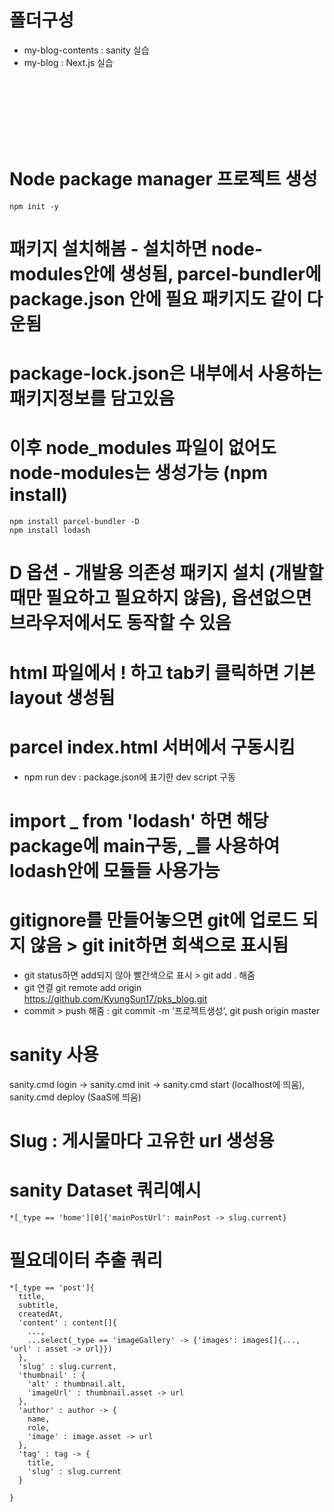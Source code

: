 # 폴더구성
- my-blog-contents : sanity 실습
- my-blog : Next.js 실습

<br><br><br><br><br><br>

# Node package manager 프로젝트 생성
```
npm init -y
```

# 패키지 설치해봄 - 설치하면 node-modules안에 생성됨, parcel-bundler에 package.json 안에 필요 패키지도 같이 다운됨
# package-lock.json은 내부에서 사용하는 패키지정보를 담고있음
# 이후 node_modules 파일이 없어도 node-modules는 생성가능 (npm install)
```
npm install parcel-bundler -D
npm install lodash
```

# D 옵션 - 개발용 의존성 패키지 설치 (개발할때만 필요하고 필요하지 않음), 옵션없으면 브라우저에서도 동작할 수 있음

# html 파일에서 ! 하고 tab키 클릭하면 기본 layout 생성됨
 
# parcel index.html 서버에서 구동시킴
- npm run dev : package.json에 표기한 dev script 구동

# import _ from 'lodash' 하면 해당 package에 main구동, _를 사용하여 lodash안에 모듈들 사용가능

# gitignore를 만들어놓으면 git에 업로드 되지 않음 > git init하면 회색으로 표시됨
- git status하면 add되지 않아 빨간색으로 표시 > git add . 해줌
- git 연결 git remote add origin https://github.com/KyungSun17/pks_blog.git
- commit > push 해줌 : git commit -m '프로젝트생성', git push origin master


# sanity 사용
sanity.cmd login -> sanity.cmd init -> sanity.cmd start (localhost에 띄움), sanity.cmd deploy (SaaS에 띄움)

# Slug : 게시물마다 고유한 url 생성용

# sanity Dataset 쿼리예시
```
*[_type == 'home'][0]{'mainPostUrl': mainPost -> slug.current}
```

# 필요데이터 추출 쿼리
```
*[_type == 'post']{
  title,
  subtitle, 
  createdAt, 
  'content' : content[]{
    ..., 
    ...select(_type == 'imageGallery' -> {'images': images[]{..., 'url' : asset -> url}})
  },
  'slug' : slug.current,
  'thumbnail' : {
    'alt' : thumbnail.alt,
    'imageUrl' : thumbnail.asset -> url
  },
  'author' : author -> {
    name,
    role,
    'image' : image.asset -> url
  },
  'tag' : tag -> {
    title,
    'slug' : slug.current
  }
    
}
```